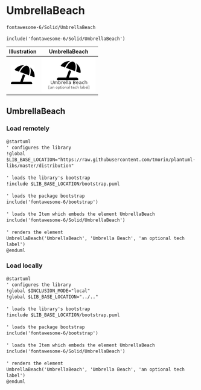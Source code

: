# UmbrellaBeach


```text
fontawesome-6/Solid/UmbrellaBeach
```

```text
include('fontawesome-6/Solid/UmbrellaBeach')
```



| Illustration | UmbrellaBeach |
| :---: | :---: |
| ![illustration for Illustration](../../fontawesome-6/Solid/UmbrellaBeach.png) | ![illustration for UmbrellaBeach](../../fontawesome-6/Solid/UmbrellaBeach.Local.png) |




## UmbrellaBeach

### Load remotely
```plantuml
@startuml
' configures the library
!global $LIB_BASE_LOCATION="https://raw.githubusercontent.com/tmorin/plantuml-libs/master/distribution"

' loads the library's bootstrap
!include $LIB_BASE_LOCATION/bootstrap.puml

' loads the package bootstrap
include('fontawesome-6/bootstrap')

' loads the Item which embeds the element UmbrellaBeach
include('fontawesome-6/Solid/UmbrellaBeach')

' renders the element
UmbrellaBeach('UmbrellaBeach', 'Umbrella Beach', 'an optional tech label')
@enduml
```

### Load locally
```plantuml
@startuml
' configures the library
!global $INCLUSION_MODE="local"
!global $LIB_BASE_LOCATION="../.."

' loads the library's bootstrap
!include $LIB_BASE_LOCATION/bootstrap.puml

' loads the package bootstrap
include('fontawesome-6/bootstrap')

' loads the Item which embeds the element UmbrellaBeach
include('fontawesome-6/Solid/UmbrellaBeach')

' renders the element
UmbrellaBeach('UmbrellaBeach', 'Umbrella Beach', 'an optional tech label')
@enduml
```

